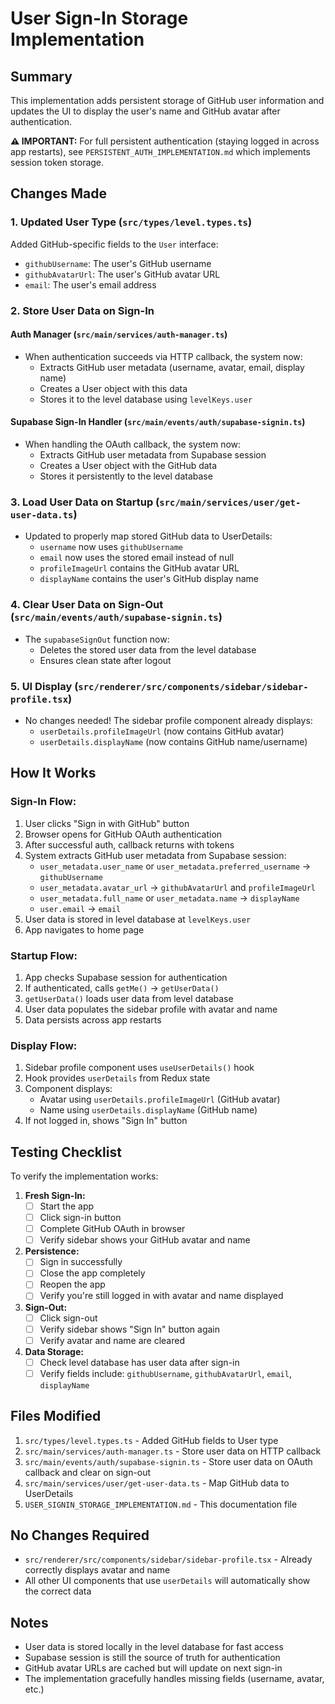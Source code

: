 # User Sign-In Storage Implementation

## Summary

This implementation adds persistent storage of GitHub user information and updates the UI to display the user's name and GitHub avatar after authentication.

**⚠️ IMPORTANT:** For full persistent authentication (staying logged in across app restarts), see `PERSISTENT_AUTH_IMPLEMENTATION.md` which implements session token storage.

## Changes Made

### 1. **Updated User Type** (`src/types/level.types.ts`)

Added GitHub-specific fields to the `User` interface:

- `githubUsername`: The user's GitHub username
- `githubAvatarUrl`: The user's GitHub avatar URL
- `email`: The user's email address

### 2. **Store User Data on Sign-In**

#### Auth Manager (`src/main/services/auth-manager.ts`)

- When authentication succeeds via HTTP callback, the system now:
  - Extracts GitHub user metadata (username, avatar, email, display name)
  - Creates a User object with this data
  - Stores it to the level database using `levelKeys.user`

#### Supabase Sign-In Handler (`src/main/events/auth/supabase-signin.ts`)

- When handling the OAuth callback, the system now:
  - Extracts GitHub user metadata from Supabase session
  - Creates a User object with the GitHub data
  - Stores it persistently to the level database

### 3. **Load User Data on Startup** (`src/main/services/user/get-user-data.ts`)

- Updated to properly map stored GitHub data to UserDetails:
  - `username` now uses `githubUsername`
  - `email` now uses the stored email instead of null
  - `profileImageUrl` contains the GitHub avatar URL
  - `displayName` contains the user's GitHub display name

### 4. **Clear User Data on Sign-Out** (`src/main/events/auth/supabase-signin.ts`)

- The `supabaseSignOut` function now:
  - Deletes the stored user data from the level database
  - Ensures clean state after logout

### 5. **UI Display** (`src/renderer/src/components/sidebar/sidebar-profile.tsx`)

- No changes needed! The sidebar profile component already displays:
  - `userDetails.profileImageUrl` (now contains GitHub avatar)
  - `userDetails.displayName` (now contains GitHub name/username)

## How It Works

### Sign-In Flow:

1. User clicks "Sign in with GitHub" button
2. Browser opens for GitHub OAuth authentication
3. After successful auth, callback returns with tokens
4. System extracts GitHub user metadata from Supabase session:
   - `user_metadata.user_name` or `user_metadata.preferred_username` → `githubUsername`
   - `user_metadata.avatar_url` → `githubAvatarUrl` and `profileImageUrl`
   - `user_metadata.full_name` or `user_metadata.name` → `displayName`
   - `user.email` → `email`
5. User data is stored in level database at `levelKeys.user`
6. App navigates to home page

### Startup Flow:

1. App checks Supabase session for authentication
2. If authenticated, calls `getMe()` → `getUserData()`
3. `getUserData()` loads user data from level database
4. User data populates the sidebar profile with avatar and name
5. Data persists across app restarts

### Display Flow:

1. Sidebar profile component uses `useUserDetails()` hook
2. Hook provides `userDetails` from Redux state
3. Component displays:
   - Avatar using `userDetails.profileImageUrl` (GitHub avatar)
   - Name using `userDetails.displayName` (GitHub name)
4. If not logged in, shows "Sign In" button

## Testing Checklist

To verify the implementation works:

1. **Fresh Sign-In:**
   - [ ] Start the app
   - [ ] Click sign-in button
   - [ ] Complete GitHub OAuth in browser
   - [ ] Verify sidebar shows your GitHub avatar and name

2. **Persistence:**
   - [ ] Sign in successfully
   - [ ] Close the app completely
   - [ ] Reopen the app
   - [ ] Verify you're still logged in with avatar and name displayed

3. **Sign-Out:**
   - [ ] Click sign-out
   - [ ] Verify sidebar shows "Sign In" button again
   - [ ] Verify avatar and name are cleared

4. **Data Storage:**
   - [ ] Check level database has user data after sign-in
   - [ ] Verify fields include: `githubUsername`, `githubAvatarUrl`, `email`, `displayName`

## Files Modified

1. `src/types/level.types.ts` - Added GitHub fields to User type
2. `src/main/services/auth-manager.ts` - Store user data on HTTP callback
3. `src/main/events/auth/supabase-signin.ts` - Store user data on OAuth callback and clear on sign-out
4. `src/main/services/user/get-user-data.ts` - Map GitHub data to UserDetails
5. `USER_SIGNIN_STORAGE_IMPLEMENTATION.md` - This documentation file

## No Changes Required

- `src/renderer/src/components/sidebar/sidebar-profile.tsx` - Already correctly displays avatar and name
- All other UI components that use `userDetails` will automatically show the correct data

## Notes

- User data is stored locally in the level database for fast access
- Supabase session is still the source of truth for authentication
- GitHub avatar URLs are cached but will update on next sign-in
- The implementation gracefully handles missing fields (username, avatar, etc.)
